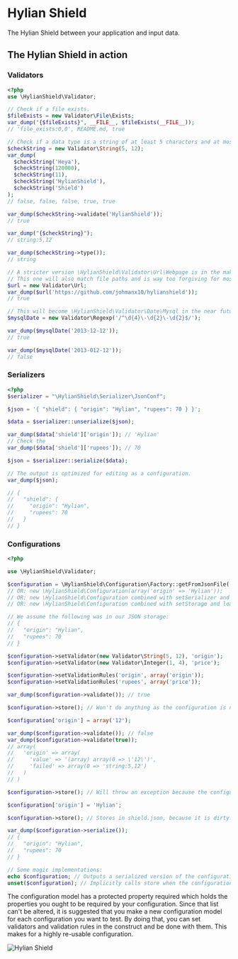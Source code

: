 # Hylian Shield

The Hylian Shield between your application and input data.

## The Hylian Shield in action

### Validators

```php
<?php
use \HylianShield\Validator;

// Check if a file exists.
$fileExists = new Validator\File\Exists;
var_dump("{$fileExists}", __FILE__, $fileExists(__FILE__));
// 'file_exists:0,0', README.md, true

// Check if a data type is a string of at least 5 characters and at most 12 characters.
$checkString = new Validator\String(5, 12);
var_dump(
  $checkString('Heya'),
  $checkString(120000),
  $checkString(11),
  $checkString('HylianShield'),
  $checkString('Shield')
);
// false, false, false, true, true

var_dump($checkString->validate('HylianShield'));
// true

var_dump("{$checkString}");
// string:5,12

var_dump($checkString->type());
// string

// A stricter version \HylianShield\Validator\Url\Webpage is in the making.
// This one will also match file paths and is way too forgiving for most applications.
$url = new Validator\Url;
var_dump($url('https://github.com/johmanx10/hylianshield'));
// true

// This will become \HylianShield\Validator\Date\Mysql in the near future.
$mysqlDate = new Validator\Regexp('/^\d{4}\-\d{2}\-\d{2}$/');

var_dump($mysqlDate('2013-12-12'));
// true

var_dump($mysqlDate('2013-012-12'));
// false
```

### Serializers

```php
<?php
$serializer = "\HylianShield\Serializer\JsonConf";

$json = '{ "shield": { "origin": "Hylian", "rupees": 70 } }';

$data = $serializer::unserialize($json);

var_dump($data['shield']['origin']); // 'Hylian'
// Check the
var_dump($data['shield']['rupees']); // 70

$json = $serializer::serialize($data);

// The output is optimized for editing as a configuration.
var_dump($json);

// {
//   "shield": {
//     "origin": "Hylian",
//     "rupees": 70
//   }
// }

```

### Configurations

```php
<?php

use \HylianShield\Validator;

$configuration = \HylianShield\Configuration\Factory::getFromJsonFile('shield.json');
// OR: new \HylianShield\Configuration(array('origin' => 'Hylian'));
// OR: new \HylianShield\Configuration combined with setSerializer and unserialize
// OR: new \HylianShield\Configuration combined with setStorage and loadStorage

// We assume the following was in our JSON storage:
// {
//   "origin": "Hylian",
//   "rupees": 70
// }

$configuration->setValidator(new Validator\String(5, 12), 'origin');
$configuration->setValidator(new Validator\Integer(1, 4), 'price');

$configuration->setValidationRules('origin', array('origin'));
$configuration->setValidationRules('rupees', array('price'));

var_dump($configuration->validate()); // true

$configuration->store(); // Won't do anything as the configuration is not dirty.

$configuration['origin'] = array('12');

var_dump($configuration->validate()); // false
var_dump($configuration->validate(true));
// array(
//   'origin' => array(
//     'value' => '(array) array(0 => \'12\')',
//     'failed' => array(0 => 'string:5,12')
//   )
// )

$configuration->store(); // Will throw an exception because the configuration is invalid.

$configuration['origin'] = 'Hylian';

$configuration->store(); // Stores in shield.json, because it is dirty.

var_dump($configuration->serialize());
// {
//   "origin": "Hylian",
//   "rupees": 70
// }

// Some magic implementations:
echo $configuration; // Outputs a serialized version of the configuration.
unset($configuration); // Implicitly calls store when the configuration is dirty.

```

The configuration model has a protected property required which holds the properties you ought to be required by your configuration. Since that list can't be altered, it is suggested that you make a new configuration model for each configuration you want to test. By doing that, you can set validators and validation rules in the construct and be done with them. This makes for a highly re-usable configuration.

![Hylian Shield](http://fc00.deviantart.net/fs70/f/2011/258/3/9/hylian_shield_vector_by_reptiletc-d49y46o.png)
